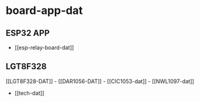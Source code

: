 
# board-app-dat 



## ESP32 APP 
- [[esp-relay-board-dat]]



## LGT8F328

[[LGT8F328-DAT]] - [[DAR1056-DAT]] - [[CIC1053-dat]] - [[NWL1097-dat]]


- [[tech-dat]]